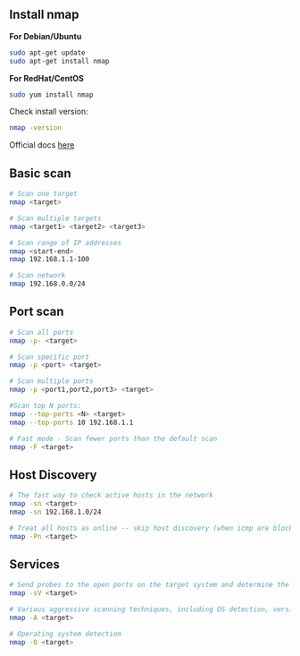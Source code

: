 ## Install nmap
**For Debian/Ubuntu**
```sh
sudo apt-get update
sudo apt-get install nmap
```
**For RedHat/CentOS**
```sh
sudo yum install nmap
```
Check install version:
```sh
nmap -version
```
Official docs [here](https://nmap.org/book/man.html)

## Basic scan
```sh
# Scan one target
nmap <target>

# Scan multiple targets
nmap <target1> <target2> <target3>

# Scan range of IP addresses
nmap <start-end>
nmap 192.168.1.1-100

# Scan network
nmap 192.168.0.0/24
```

## Port scan
```sh
# Scan all ports
nmap -p- <target>

# Scan specific port
nmap -p <port> <target>

# Scan multiple ports
nmap -p <port1,port2,port3> <target>

#Scan top N ports:
nmap --top-ports <N> <target>
nmap --top-ports 10 192.168.1.1

# Fast mode - Scan fewer ports than the default scan
nmap -F <target>
```

## Host Discovery
```sh
# The fast way to check active hosts in the network
nmap -sn <target>
nmap -sn 192.168.1.0/24

# Treat all hosts as online -- skip host discovery (when icmp are block)
nmap -Pn <target>
```

## Services
```sh
# Send probes to the open ports on the target system and determine the version numbers of the services running on those ports
nmap -sV <target>

# Various aggressive scanning techniques, including OS detection, version detection, script scanning, and traceroute.
nmap -A <target>

# Operating system detection
nmap -O <target>
```
